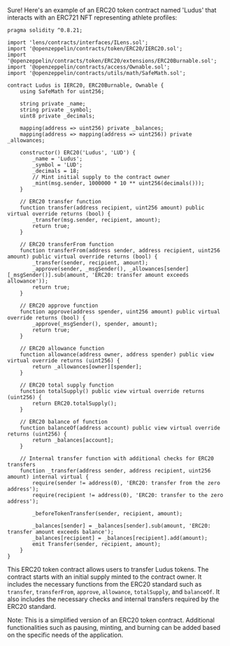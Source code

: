 Sure! Here's an example of an ERC20 token contract named 'Ludus' that interacts with an ERC721 NFT representing athlete profiles:

```solidity
pragma solidity ^0.8.21;

import 'lens/contracts/interfaces/ILens.sol';
import '@openzeppelin/contracts/token/ERC20/IERC20.sol';
import '@openzeppelin/contracts/token/ERC20/extensions/ERC20Burnable.sol';
import '@openzeppelin/contracts/access/Ownable.sol';
import '@openzeppelin/contracts/utils/math/SafeMath.sol';

contract Ludus is IERC20, ERC20Burnable, Ownable {
    using SafeMath for uint256;
    
    string private _name;
    string private _symbol;
    uint8 private _decimals;

    mapping(address => uint256) private _balances;
    mapping(address => mapping(address => uint256)) private _allowances;

    constructor() ERC20('Ludus', 'LUD') {
        _name = 'Ludus';
        _symbol = 'LUD';
        _decimals = 18;
        // Mint initial supply to the contract owner
        _mint(msg.sender, 1000000 * 10 ** uint256(decimals()));
    }

    // ERC20 transfer function
    function transfer(address recipient, uint256 amount) public virtual override returns (bool) {
        _transfer(msg.sender, recipient, amount);
        return true;
    }

    // ERC20 transferFrom function
    function transferFrom(address sender, address recipient, uint256 amount) public virtual override returns (bool) {
        _transfer(sender, recipient, amount);
        _approve(sender, _msgSender(), _allowances[sender][_msgSender()].sub(amount, 'ERC20: transfer amount exceeds allowance'));
        return true;
    }

    // ERC20 approve function
    function approve(address spender, uint256 amount) public virtual override returns (bool) {
        _approve(_msgSender(), spender, amount);
        return true;
    }
    
    // ERC20 allowance function
    function allowance(address owner, address spender) public view virtual override returns (uint256) {
        return _allowances[owner][spender];
    }

    // ERC20 total supply function
    function totalSupply() public view virtual override returns (uint256) {
        return ERC20.totalSupply();
    }

    // ERC20 balance of function
    function balanceOf(address account) public view virtual override returns (uint256) {
        return _balances[account];
    }

    // Internal transfer function with additional checks for ERC20 transfers
    function _transfer(address sender, address recipient, uint256 amount) internal virtual {
        require(sender != address(0), 'ERC20: transfer from the zero address');
        require(recipient != address(0), 'ERC20: transfer to the zero address');

        _beforeTokenTransfer(sender, recipient, amount);

        _balances[sender] = _balances[sender].sub(amount, 'ERC20: transfer amount exceeds balance');
        _balances[recipient] = _balances[recipient].add(amount);
        emit Transfer(sender, recipient, amount);
    }
}
```

This ERC20 token contract allows users to transfer Ludus tokens. The contract starts with an initial supply minted to the contract owner. It includes the necessary functions from the ERC20 standard such as `transfer`, `transferFrom`, `approve`, `allowance`, `totalSupply`, and `balanceOf`. It also includes the necessary checks and internal transfers required by the ERC20 standard.

Note: This is a simplified version of an ERC20 token contract. Additional functionalities such as pausing, minting, and burning can be added based on the specific needs of the application.